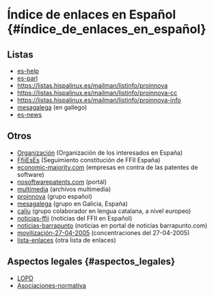 # Índice de enlaces en Español {#índice_de_enlaces_en_español}

## Listas

-   [es-help](http://lists.ffii.org/mailman/listinfo/es-help "wikilink")
-   [es-parl](http://lists.ffii.org/mailman/listinfo/es-parl "wikilink")
-   [<https://listas.hispalinux.es/mailman/listinfo/proinnova>](proinnova "wikilink")
-   [<https://listas.hispalinux.es/mailman/listinfo/proinnova-cc>](proinnova-cc "wikilink")
-   [<https://listas.hispalinux.es/mailman/listinfo/proinnova-info>](proinnova-info "wikilink")
-   [mesagalega](http://lists.ffii.org/mailman/listinfo/mesagalega "wikilink")
    (en gallego)
-   [es-news](http://lists.ffii.org/mailman/listinfo/es-news "wikilink")

## Otros

-   [Organización](http://wiki.ffii.org/OrganizacionEs "wikilink")
    (Organización de los interesados en España)
-   [FfiiEsEs](http://wiki.ffii.org/FfiiEsEs "wikilink") (Seguimiento
    constitución de FFII España)
-   [economic-majority.com](http://www.economic-majority.com/index.es.php "wikilink")
    (empresas en contra de las patentes de software)
-   [nosoftwarepatents.com](http://www.nosoftwarepatents.com/es/m/intro/index.html "wikilink")
    (portál)
-   [multimedia](http://wiki.ffii.org/multimediaEs "wikilink") (archivos
    multimedia)
-   [proinnova](http://www.proinnova.org/ "wikilink") (grupo español)
-   [mesagalega](http://mesagalega.ffii.org/ "wikilink") (grupo en
    Galicia, España)
-   [caliu](http://caliu.info/ "wikilink") (grupo colaborador en lengua
    catalana, a nivel europeo)
-   [noticias-ffii](http://wiki.ffii.org/SwpatcninoEs "wikilink")
    (noticias del FFII en Español)
-   [noticias-barrapunto](http://barrapunto.com/search.pl?topic=68 "wikilink")
    (noticias en portal de noticias barrapunto.com)
-   [movilización-27-04-2005](http://lucha.proinnova.org/ "wikilink")
    (concentraciones del 27-04-2005)
-   [lista-enlaces](http://www.canonavarro.name/patentesdesoftware.html "wikilink")
    (otra lista de enlaces)

## Aspectos legales {#aspectos_legales}

-   [LOPD](http://www.derecho.com/proteccion_datos/lopd.htm "wikilink")
-   [Asociaciones-normativa](http://www.mir.es/sites/mir/modelos/asociaciones/todas_asociaciones/ "wikilink")
